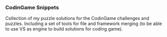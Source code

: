 ### CodinGame Snippets
Collection of my puzzle solutions for the CodinGame challenges and puzzles. 
Including a set of tools for file and framework merging (to be able to use VS as engine to build solutions for coding game).

